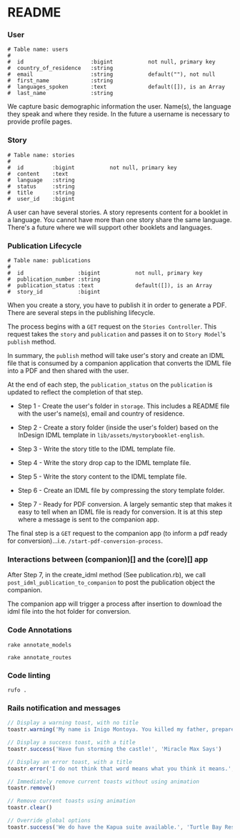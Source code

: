 # README

### User
```
# Table name: users
#
#  id                     :bigint           not null, primary key
#  country_of_residence   :string
#  email                  :string           default(""), not null
#  first_name             :string
#  languages_spoken       :text             default([]), is an Array
#  last_name              :string
```
We capture basic demographic information the user. Name(s), the language they speak and where they reside. In the future a username is necessary to provide profile pages. 

### Story
```
# Table name: stories
#
#  id         :bigint           not null, primary key
#  content    :text
#  language   :string
#  status     :string
#  title      :string
#  user_id    :bigint
```
A user can have several stories. A story represents content for a booklet in a language. You cannot have more than one story share the same language. There's a future where we will support other booklets and languages. 

### Publication Lifecycle
```
# Table name: publications
#
#  id                 :bigint           not null, primary key
#  publication_number :string
#  publication_status :text             default([]), is an Array
#  story_id           :bigint
```
When you create a story, you have to publish it in order to generate a PDF. There are several steps in the publishing lifecycle.

The process begins with a `GET` request on the `Stories Controller`. This request takes the `story` and `publication` and passes it on to `Story Model`'s `publish` method.

In summary, the `publish` method will take user's story and create an IDML file that is consumed by a companion application that converts the IDML file into a PDF and then shared with the user.

At the end of each step, the `publication_status` on the `publication` is updated to reflect the completion of that step.

* Step 1 - Create the user's folder in `storage`. This includes a README file with the user's name(s), email and country of residence. 

* Step 2 - Create a story folder (inside the user's folder) based on the InDesign IDML template in `lib/assets/mystorybooklet-english`. 

* Step 3 - Write the story title to the IDML template file. 

* Step 4 - Write the story drop cap to the IDML template file.

* Step 5 - Write the story content to the IDML template file.

* Step 6 - Create an IDML file by compressing the story template folder.

* Step 7 - Ready for PDF conversion. A largely semantic step that makes it easy to tell when an IDML file is ready for conversion. It is at this step where a message is sent to the companion app.

The final step is a `GET` request to the companion app (to inform a pdf ready for conversion)...i.e. `/start-pdf-conversion-process`. 

### Interactions between (companion)[] and the (core)[] app 

After Step 7, in the create_idml method (See publication.rb), we call `post_idml_publication_to_companion` to post the publication object the companion.

The companion app will trigger a process after insertion to download the idml file into the hot folder for conversion.

### Code Annotations 
`rake annotate_models`

`rake annotate_routes`

### Code linting 
`rufo .`

### Rails notification and messages
```js
// Display a warning toast, with no title
toastr.warning('My name is Inigo Montoya. You killed my father, prepare to die!')

// Display a success toast, with a title
toastr.success('Have fun storming the castle!', 'Miracle Max Says')

// Display an error toast, with a title
toastr.error('I do not think that word means what you think it means.', 'Inconceivable!')

// Immediately remove current toasts without using animation
toastr.remove()

// Remove current toasts using animation
toastr.clear()

// Override global options
toastr.success('We do have the Kapua suite available.', 'Turtle Bay Resort', {timeOut: 5000})
```